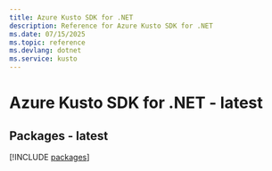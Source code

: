 ```yaml
---
title: Azure Kusto SDK for .NET
description: Reference for Azure Kusto SDK for .NET
ms.date: 07/15/2025
ms.topic: reference
ms.devlang: dotnet
ms.service: kusto
---
```

# Azure Kusto SDK for .NET - latest
## Packages - latest
[!INCLUDE [packages](kusto-index.md)]
